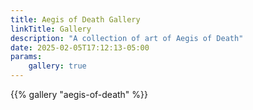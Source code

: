 ```yaml
---
title: Aegis of Death Gallery
linkTitle: Gallery
description: "A collection of art of Aegis of Death"
date: 2025-02-05T17:12:13-05:00
params:
    gallery: true
---
```


{{% gallery "aegis-of-death" %}}
